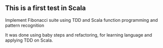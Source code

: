 ## This is a first test in Scala

Implement Fibonacci suite using TDD and Scala function programming and pattern recognition

It was done using baby steps and refactoring, for learning language and applying TDD on Scala.

